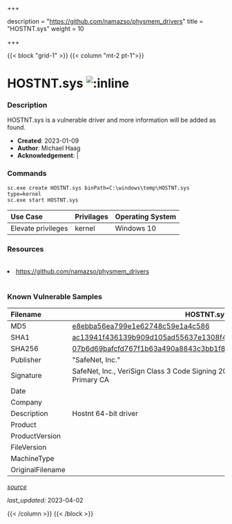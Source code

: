 +++

description = "https://github.com/namazso/physmem_drivers"
title = "HOSTNT.sys"
weight = 10

+++


{{< block "grid-1" >}}
{{< column "mt-2 pt-1">}}


# HOSTNT.sys ![:inline](/images/twitter_verified.png) 


### Description

HOSTNT.sys is a vulnerable driver and more information will be added as found.

- **Created**: 2023-01-09
- **Author**: Michael Haag
- **Acknowledgement**:  | [](https://twitter.com/)

### Commands

```
sc.exe create HOSTNT.sys binPath=C:\windows\temp\HOSTNT.sys type=kernel
sc.exe start HOSTNT.sys
```

| Use Case | Privilages | Operating System | 
|:---- | ---- | ---- |
| Elevate privileges | kernel | Windows 10 |

### Resources
<br>
<li><a href=" https://github.com/namazso/physmem_drivers"> https://github.com/namazso/physmem_drivers</a></li>
<br>

### Known Vulnerable Samples

| Filename | HOSTNT.sys |
|:---- | ---- | 
| MD5 | <a href="https://www.virustotal.com/gui/file/e8ebba56ea799e1e62748c59e1a4c586">e8ebba56ea799e1e62748c59e1a4c586</a> |
| SHA1 | <a href="https://www.virustotal.com/gui/file/ac13941f436139b909d105ad55637e1308f49d9a">ac13941f436139b909d105ad55637e1308f49d9a</a> |
| SHA256 | <a href="https://www.virustotal.com/gui/file/07b6d69bafcfd767f1b63a490a8843c3bb1f8e1bbea56176109b5743c8f7d357">07b6d69bafcfd767f1b63a490a8843c3bb1f8e1bbea56176109b5743c8f7d357</a> |
| Publisher | &#34;SafeNet, Inc.&#34; |
| Signature | SafeNet, Inc., VeriSign Class 3 Code Signing 2004 CA, VeriSign Class 3 Public Primary CA   |
| Date |  |
| Company |  |
| Description | Hostnt 64-bit driver |
| Product |  |
| ProductVersion |  |
| FileVersion |  |
| MachineType |  |
| OriginalFilename |  |



[*source*](https://github.com/magicsword-io/LOLDrivers/tree/main/yaml/hostnt.sys.yml)

*last_updated:* 2023-04-02








{{< /column >}}
{{< /block >}}
